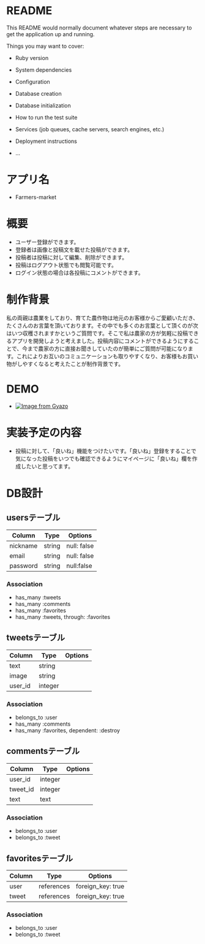 # README

This README would normally document whatever steps are necessary to get the
application up and running.

Things you may want to cover:

* Ruby version

* System dependencies

* Configuration

* Database creation

* Database initialization

* How to run the test suite

* Services (job queues, cache servers, search engines, etc.)

* Deployment instructions

* ...

# アプリ名
- Farmers-market

# 概要
- ユーザー登録ができます。
- 登録者は画像と投稿文を載せた投稿ができます。
- 投稿者は投稿に対して編集、削除ができます。
- 投稿はログアウト状態でも閲覧可能です。
- ログイン状態の場合は各投稿にコメントができます。

# 制作背景
私の両親は農業をしており、育てた農作物は地元のお客様からご愛顧いただき、たくさんのお言葉を頂いております。その中でも多くのお言葉として頂くのが次はいつ収穫されますかというご質問です。そこで私は農家の方が気軽に投稿できるアプリを開発しようと考えました。投稿内容にコメントができるようにすることで、今まで農家の方に直接お聞きしていたのが簡単にご質問が可能になります。これによりお互いのコミュニケーションも取りやすくなり、お客様もお買い物がしやすくなると考えたことが制作背景です。

# DEMO
- [![Image from Gyazo](https://i.gyazo.com/8e9a22b4e8e31c4d8e33337624ee220c.jpg)](https://gyazo.com/8e9a22b4e8e31c4d8e33337624ee220c)

# 実装予定の内容
- 投稿に対して、「良いね」機能をつけたいです。「良いね」登録をすることで気になった投稿をいつでも確認できるようにマイページに「良いね」欄を作成したいと思ってます。

# DB設計

## usersテーブル

|Column|Type|Options|
|------|----|-------|
|nickname|string|null: false|
|email|string|null: false|
|password|string|null:false|

### Association
- has_many :tweets
- has_many :comments
- has_many :favorites
- has_many :tweets, through: :favorites

## tweetsテーブル

|Column|Type|Options|
|------|----|-------|
|text|string|
|image|string|
|user_id|integer|

### Association
- belongs_to :user
- has_many :comments
- has_many :favorites, dependent: :destroy

## commentsテーブル

|Column|Type|Options|
|------|----|-------|
|user_id|integer|
|tweet_id|integer|
|text|text|

### Association
- belongs_to :user
- belongs_to :tweet

## favoritesテーブル

|Column|Type|Options|
|------|----|-------|
|user|references|foreign_key: true|
|tweet|references|foreign_key: true|

### Association
- belongs_to :user
- belongs_to :tweet